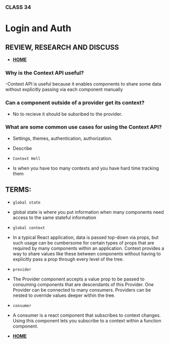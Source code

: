 ### CLASS 34


# Login and Auth 






## REVIEW, RESEARCH AND DISCUSS


- [**HOME**](https://seidomo.github.io/reading_notes/home)



### Why is the Context API useful?

-Context API is useful because it enables components to share some data without explicitly passing via each component manually


### Can a component outside of a provider get its context?

- No to recieve it should be subsribed to the provider.


### What are some common use cases for using the Context API?

- Settings, themes, authentication, authorization.


- Describe 

- ``` Context Hell ``` 

- Is when you have too many contexts and you have hard time tracking them


## TERMS:


- ``` global state ```


- global state is where you put information when many components need access to the same stateful information


- ``` global context ```

- In a typical React application, data is passed top-down via props, but such usage can be cumbersome for certain types of props that are required by many components within an application. Context provides a way to share values like these between components without having to explicitly pass a prop through every level of the tree.


- ``` provider ```

- The Provider component accepts a value prop to be passed to consuming components that are descendants of this Provider. One Provider can be connected to many consumers. Providers can be nested to override values deeper within the tree.


- ``` consumer ```

- A consumer is a react component that subscribes to context changes. Using this component lets you subscribe to a context within a function component.


- [**HOME**](https://seidomo.github.io/reading_notes/home)

